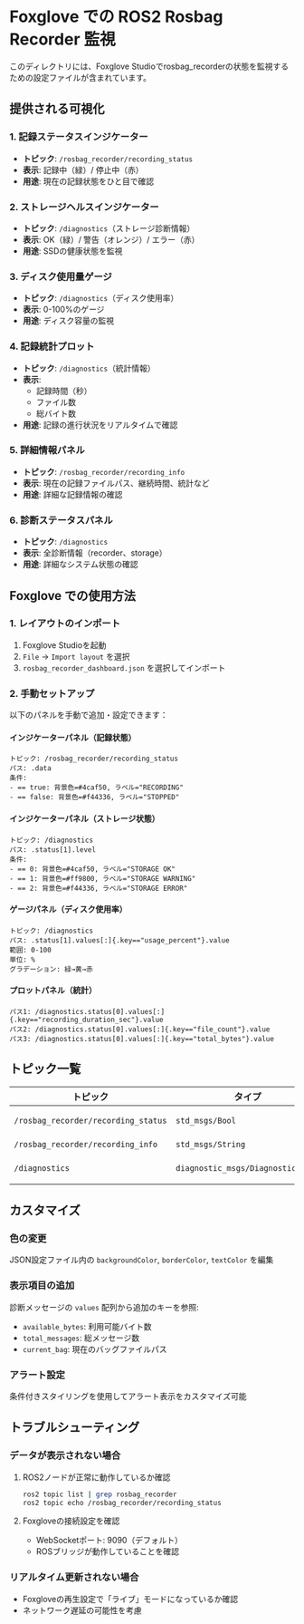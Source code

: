 # Foxglove での ROS2 Rosbag Recorder 監視

このディレクトリには、Foxglove Studioでrosbag_recorderの状態を監視するための設定ファイルが含まれています。

## 提供される可視化

### 1. 記録ステータスインジケーター
- **トピック**: `/rosbag_recorder/recording_status`
- **表示**: 記録中（緑）/ 停止中（赤）
- **用途**: 現在の記録状態をひと目で確認

### 2. ストレージヘルスインジケーター  
- **トピック**: `/diagnostics`（ストレージ診断情報）
- **表示**: OK（緑）/ 警告（オレンジ）/ エラー（赤）
- **用途**: SSDの健康状態を監視

### 3. ディスク使用量ゲージ
- **トピック**: `/diagnostics`（ディスク使用率）
- **表示**: 0-100%のゲージ
- **用途**: ディスク容量の監視

### 4. 記録統計プロット
- **トピック**: `/diagnostics`（統計情報）
- **表示**: 
  - 記録時間（秒）
  - ファイル数
  - 総バイト数
- **用途**: 記録の進行状況をリアルタイムで確認

### 5. 詳細情報パネル
- **トピック**: `/rosbag_recorder/recording_info`
- **表示**: 現在の記録ファイルパス、継続時間、統計など
- **用途**: 詳細な記録情報の確認

### 6. 診断ステータスパネル
- **トピック**: `/diagnostics`
- **表示**: 全診断情報（recorder、storage）
- **用途**: 詳細なシステム状態の確認

## Foxglove での使用方法

### 1. レイアウトのインポート

1. Foxglove Studioを起動
2. `File` → `Import layout` を選択
3. `rosbag_recorder_dashboard.json` を選択してインポート

### 2. 手動セットアップ

以下のパネルを手動で追加・設定できます：

#### インジケーターパネル（記録状態）
```
トピック: /rosbag_recorder/recording_status
パス: .data
条件:
- == true: 背景色=#4caf50, ラベル="RECORDING"
- == false: 背景色=#f44336, ラベル="STOPPED"
```

#### インジケーターパネル（ストレージ状態）
```
トピック: /diagnostics
パス: .status[1].level
条件:
- == 0: 背景色=#4caf50, ラベル="STORAGE OK"
- == 1: 背景色=#ff9800, ラベル="STORAGE WARNING"  
- == 2: 背景色=#f44336, ラベル="STORAGE ERROR"
```

#### ゲージパネル（ディスク使用率）
```
トピック: /diagnostics
パス: .status[1].values[:]{.key=="usage_percent"}.value
範囲: 0-100
単位: %
グラデーション: 緑→黄→赤
```

#### プロットパネル（統計）
```
パス1: /diagnostics.status[0].values[:]{.key=="recording_duration_sec"}.value
パス2: /diagnostics.status[0].values[:]{.key=="file_count"}.value  
パス3: /diagnostics.status[0].values[:]{.key=="total_bytes"}.value
```

## トピック一覧

| トピック | タイプ | 説明 |
|---------|--------|------|
| `/rosbag_recorder/recording_status` | `std_msgs/Bool` | 記録状態（true/false） |
| `/rosbag_recorder/recording_info` | `std_msgs/String` | 記録詳細情報 |
| `/diagnostics` | `diagnostic_msgs/DiagnosticArray` | システム診断情報 |

## カスタマイズ

### 色の変更
JSON設定ファイル内の `backgroundColor`, `borderColor`, `textColor` を編集

### 表示項目の追加
診断メッセージの `values` 配列から追加のキーを参照:
- `available_bytes`: 利用可能バイト数
- `total_messages`: 総メッセージ数
- `current_bag`: 現在のバッグファイルパス

### アラート設定
条件付きスタイリングを使用してアラート表示をカスタマイズ可能

## トラブルシューティング

### データが表示されない場合
1. ROS2ノードが正常に動作しているか確認
   ```bash
   ros2 topic list | grep rosbag_recorder
   ros2 topic echo /rosbag_recorder/recording_status
   ```

2. Foxgloveの接続設定を確認
   - WebSocketポート: 9090（デフォルト）
   - ROSブリッジが動作していることを確認

### リアルタイム更新されない場合
- Foxgloveの再生設定で「ライブ」モードになっているか確認
- ネットワーク遅延の可能性を考慮
